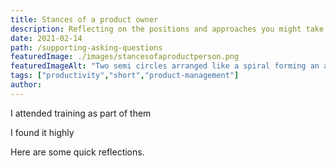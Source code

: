 ```yaml
---
title: Stances of a product owner
description: Reflecting on the positions and approaches you might take as a product person.
date: 2021-02-14
path: /supporting-asking-questions
featuredImage: ./images/stancesofaproductperson.png
featuredImageAlt: "Two semi circles arranged like a spiral forming an abstract arrangement."
tags: ["productivity","short","product-management"]
author:
---
```


I attended training as part of them

I found it highly

Here are some quick reflections.
